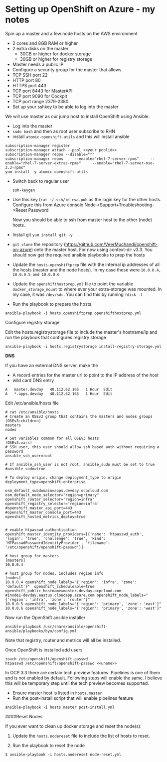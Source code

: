 # Setting up OpenShift on Azure - my notes
Spin up a master and a few node hosts on the AWS environment  

* 2 cores and 8GB RAM or higher
* 2 extra disks on the master 
  *  30GB or higher for docker storage
  *  30GB or higher for registry storage
* Master needs a public IP
* Configure a security group for the master that allows
 * TCP SSH port 22
 * HTTP port 80
 * HTTPS port 443
 * TCP port 8443 for MasterAPI
 * TCP port 9090 for Cockpit
 * TCP port range 2379-2380
* Set up your sshkey to be able to log into the master


We will use master as our jump host to install OpenShift using Ansible. 
 
*  Log into the master
* `sudo bash` and then as root user subscribe to RHN
* install `atomic-openshift-utils` and this will install ansible

 ```
 subscription-manager register
 subscription-manager attach --pool <<your poolid>> 
 subscription-manager repos --disable="*"
 subscription-manager repos     --enable="rhel-7-server-rpms"     --enable="rhel-7-server-extras-rpms"     --enable="rhel-7-server-ose-3.3-rpms"
 yum install -y atomic-openshift-utils
```

* Switch back to regular user

	```
	ssh-keygen
	```	

* Use this key (`cat ~/.ssh/id_rsa.pub` as the login key for the other hosts. Configure this from Azure console  Node->Support+Troubleshooting->Reset Password

	Now you should be able to ssh from master host to the other (node) hosts.

* Install git
```yum install git -y ```


* `git clone` the repository (https://github.com/VeerMuchandi/openshift-on-azure) onto the master host. For now using context-dir v3.3. You should now get the required ansible playbooks to prep the hosts

* Update the `hosts.openshiftprep` file with the internal ip addresses of all the hosts (master and the node hosts). In my case these were `10.0.0.4, 10.0.0.5 and 10.0.0.6`

* Update the `openshifthostprep.yml` file to point the variable `docker_storage_mount` to where ever your extra-storage was mounted. In my case, it was `/dev/sdc`. You can find this by running `fdisk -l`

* Run the playbook to prepare the hosts.  

```
ansible-playbook -i hosts.openshiftprep openshifthostprep.yml
```

Configure registry storage

Edit the hosts.registrystorage file to include the master's hostname/ip and run the playbook that configures registry storage

```
ansible-playbook -i hosts.registrystorage install-registry-storage.yml 
```

**DNS**

If you have an external DNS server, make the 

*  A record entries for the master url to point to the IP address of the host
*  wild card DNS entry

```
A	master.devday	40.112.62.165	1 Hour	Edit
A	*.apps.devday	40.112.62.165	1 Hour	Edit
```


Edit /etc/ansible/hosts file

```
# cat /etc/ansible/hosts
# Create an OSEv3 group that contains the masters and nodes groups
[OSEv3:children]
masters
nodes

# Set variables common for all OSEv3 hosts
[OSEv3:vars]
# SSH user, this user should allow ssh based auth without requiring a password
ansible_ssh_user=root

# If ansible_ssh_user is not root, ansible_sudo must be set to true
#ansible_sudo=true

# To deploy origin, change deployment_type to origin
deployment_type=openshift-enterprise

osm_default_subdomain=apps.devday.ocpcloud.com
osm_default_node_selector="region=primary"
openshift_router_selector='region=infra'
openshift_registry_selector='region=infra'
#openshift_master_api_port=443
#openshift_master_console_port=443
openshift_hosted_metrics_deploy=true


# enable htpasswd authentication
openshift_master_identity_providers=[{'name': 'htpasswd_auth', 'login': 'true', 'challenge': 'true', 'kind': 'HTPasswdPasswordIdentityProvider', 'filename': '/etc/openshift/openshift-passwd'}]

# host group for masters
[masters]
10.0.0.4

# host group for nodes, includes region info
[nodes]
10.0.0.4 openshift_node_labels="{'region': 'infra', 'zone': 'default'}"  openshift_scheduleable=true openshift_public_hostname=master.devday.ocpcloud.com
#inode1-devday.eastus.cloudapp.azure.com openshift_node_labels="{'region': 'infra', 'zone': 'router'}"
10.0.0.5 openshift_node_labels="{'region': 'primary', 'zone': 'east'}" 
10.0.0.6 openshift_node_labels="{'region': 'primary', 'zone': 'west'}"
```

Now run the OpenShift ansible installer

```
ansible-playbook /usr/share/ansible/openshift-ansible/playbooks/byo/config.yml
```

Note that registry, router and metrics will all be installed.

Once OpenShift is installed add users

```
touch /etc/openshift/openshift-passwd
htpasswd /etc/openshift/openshift-passwd <<uname>>

``` 

In OCP 3.3 there are certain tech preview features. Pipelines is one of them and is not enabled by default. Following steps will enable the same. I believe this will be temporary step until the tech preview becomes supported.

* Ensure master host is listed in `hosts.master`
* Run the post-install script that will enable pipelines feature

```
ansible-playbook -i hosts.master post-install.yml
```

####Reset Nodes

If you ever want to clean up docker storage and reset the node(s):

1. Update the `hosts.nodereset` file to include the list of hosts to reset.

2. Run the playbook to reset the node
```
$ ansible-playbook -i hosts.nodereset node-reset.yml
```


